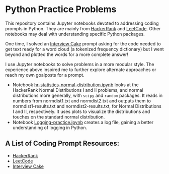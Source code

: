 # Python Practice Problems

This repository contains Jupyter notebooks devoted to addressing coding prompts in Python. They are mainly from [HackerRank](https://hackerrank.com) and [LeetCode](https://leetcode.com/problemset/all/).  Other notebooks may deal with understanding specific Python packages.

One time, I solved an [Interview Cake](https://www.interviewcake.com/table-of-contents) prompt asking for the code needed to get text ready for a word cloud (a tokenized frequency dictionary) but I went beyond and plotted the words for a more complete answer!

I use Jupyter notebooks to solve problems in a more modular style. The experience above inspired me to further explore alternate approaches or reach my own goalposts for a prompt.

* Notebook [hr-statistics-normal-distribution.ipynb](https://github.com/bronwencc/python_practice/blob/master/hr-statistics-normal-distribution.ipynb) looks at the HackerRank Normal Distributions I and II problems, and normal distributions more generally, with `scipy` and `random` packages. It reads in numbers from normdist1.txt and normdist2.txt and outputs them to normdist1-results.txt and normdist2-results.txt, for Normal Distributions I and II, respectively. It uses plots to visualize the distributions and touches on the standard normal distribution.
* Notebook [Logging-practice.ipynb](https://github.com/bronwencc/python_practice/blob/master/Logging-practice.ipynb) creates a log file, gaining a better understanding of logging in Python.

## A List of Coding Prompt Resources:
* [HackerRank](https://hackerrank.com)
* [LeetCode](https://leetcode.com/problemset/all/)
* [Interview Cake](https://www.interviewcake.com/table-of-contents)
